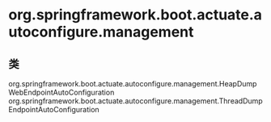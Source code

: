# org.springframework.boot.actuate.autoconfigure.management

## 类

org.springframework.boot.actuate.autoconfigure.management.HeapDumpWebEndpointAutoConfiguration
org.springframework.boot.actuate.autoconfigure.management.ThreadDumpEndpointAutoConfiguration




